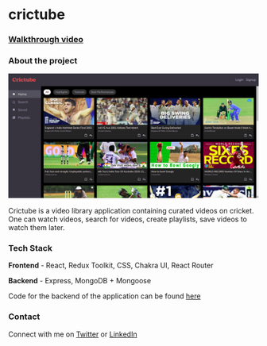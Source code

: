 # crictube

### [Walkthrough video](https://youtu.be/zoQNaxoiF7Y)

### About the project

![screenshot_1](https://github.com/Sreejan-22/crictube/blob/master/screenshot_1.png)

Crictube is a video library application containing curated videos on cricket. One can watch videos, search for videos, create playlists, save videos to watch them later.

### Tech Stack

**Frontend** - React, Redux Toolkit, CSS, Chakra UI, React Router

**Backend** - Express, MongoDB + Mongoose

Code for the backend of the application can be found [here](https://github.com/Sreejan-22/video-library-backend)

### Contact

Connect with me on [Twitter](https://twitter.com/sreejan_ch) or [LinkedIn](https://linkedin.com/in/sreejanchaudhury)
